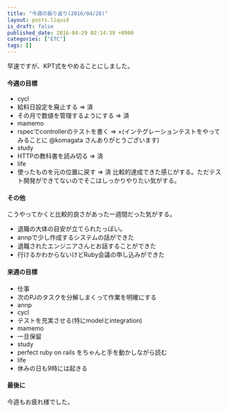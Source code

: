 ```yaml
---
title: "今週の振り返り(2016/04/28)"
layout: posts.liquid
is_draft: false
published_date: 2016-04-29 02:14:39 +0900
categories: ["ETC"]
tags: []
---
```


早速ですが、KPT式をやめることにしました。

#### 今週の目標
- cycl
- 給料日設定を廃止する =\> 済
- その月で数値を管理するようにする =\> 済
- mamemo
- rspecでcontrollerのテストを書く =\> ×(インテグレーションテストをやってみることに @komagata さんありがとうございます)
- study
- HTTPの教科書を読み切る =\> 済
- life
- 使ったものを元の位置に戻す =\> 済
比較的達成できた感じがする。ただテスト開発ができてないのでそこはしっかりやりたい気がする。

#### その他
こうやってかくと比較的良さがあった一週間だった気がする。

- 退職の大体の目安が立てられたっぽい。
- annpで少し作成するシステムの話ができた
- 退職されたエンジニアさんとお話することができた
- 行けるかわからないけどRuby会議の申し込みができた
#### 来週の目標
- 仕事
- 次のPJのタスクを分解しまくって作業を明確にする
- annp
- cycl
- テストを充実させる(特にmodelとintegration)
- mamemo
- 一旦保留
- study
- perfect ruby on rails をちゃんと手を動かしながら読む
- life
- 休みの日も9時には起きる
#### 最後に
今週もお疲れ様でした。


